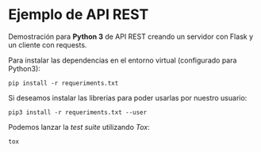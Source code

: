 # Ejemplo de API REST

Demostración para **Python 3** de API REST creando un servidor con Flask y un cliente con requests.

Para instalar las dependencias en el entorno virtual (configurado para Python3):
```shell
pip install -r requeriments.txt
```

Si deseamos instalar las librerias para poder usarlas por nuestro usuario:
```shell
pip3 install -r requeriments.txt --user
```

Podemos lanzar la *test suite* utilizando *Tox*:
```shell
tox
```


